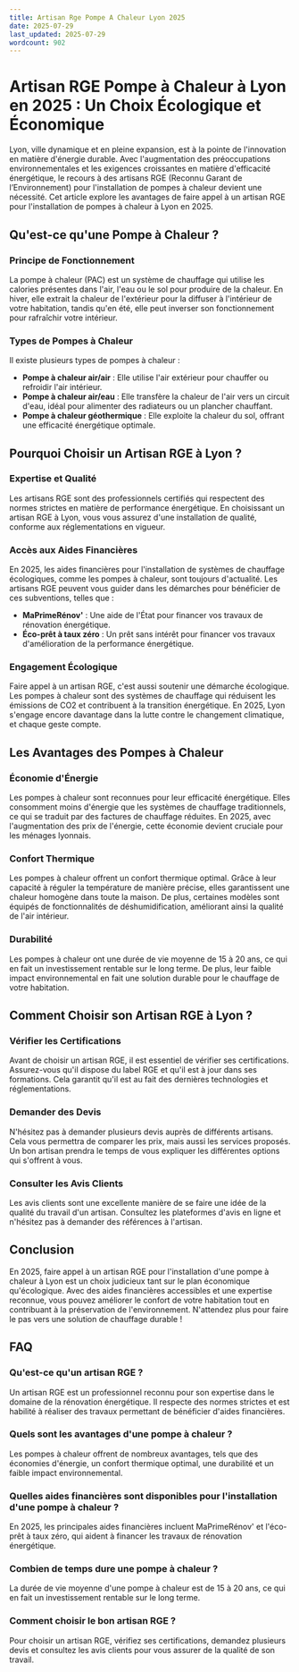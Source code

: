```yaml
---
title: Artisan Rge Pompe A Chaleur Lyon 2025
date: 2025-07-29
last_updated: 2025-07-29
wordcount: 902
---
```


# Artisan RGE Pompe à Chaleur à Lyon en 2025 : Un Choix Écologique et Économique

Lyon, ville dynamique et en pleine expansion, est à la pointe de l'innovation en matière d'énergie durable. Avec l'augmentation des préoccupations environnementales et les exigences croissantes en matière d'efficacité énergétique, le recours à des artisans RGE (Reconnu Garant de l’Environnement) pour l'installation de pompes à chaleur devient une nécessité. Cet article explore les avantages de faire appel à un artisan RGE pour l'installation de pompes à chaleur à Lyon en 2025.

## Qu'est-ce qu'une Pompe à Chaleur ?

### Principe de Fonctionnement

La pompe à chaleur (PAC) est un système de chauffage qui utilise les calories présentes dans l'air, l'eau ou le sol pour produire de la chaleur. En hiver, elle extrait la chaleur de l'extérieur pour la diffuser à l'intérieur de votre habitation, tandis qu'en été, elle peut inverser son fonctionnement pour rafraîchir votre intérieur.

### Types de Pompes à Chaleur

Il existe plusieurs types de pompes à chaleur :

- **Pompe à chaleur air/air** : Elle utilise l'air extérieur pour chauffer ou refroidir l'air intérieur.
- **Pompe à chaleur air/eau** : Elle transfère la chaleur de l'air vers un circuit d'eau, idéal pour alimenter des radiateurs ou un plancher chauffant.
- **Pompe à chaleur géothermique** : Elle exploite la chaleur du sol, offrant une efficacité énergétique optimale.

## Pourquoi Choisir un Artisan RGE à Lyon ?

### Expertise et Qualité

Les artisans RGE sont des professionnels certifiés qui respectent des normes strictes en matière de performance énergétique. En choisissant un artisan RGE à Lyon, vous vous assurez d'une installation de qualité, conforme aux réglementations en vigueur.

### Accès aux Aides Financières

En 2025, les aides financières pour l'installation de systèmes de chauffage écologiques, comme les pompes à chaleur, sont toujours d'actualité. Les artisans RGE peuvent vous guider dans les démarches pour bénéficier de ces subventions, telles que :

- **MaPrimeRénov'** : Une aide de l'État pour financer vos travaux de rénovation énergétique.
- **Éco-prêt à taux zéro** : Un prêt sans intérêt pour financer vos travaux d'amélioration de la performance énergétique.

### Engagement Écologique

Faire appel à un artisan RGE, c'est aussi soutenir une démarche écologique. Les pompes à chaleur sont des systèmes de chauffage qui réduisent les émissions de CO2 et contribuent à la transition énergétique. En 2025, Lyon s'engage encore davantage dans la lutte contre le changement climatique, et chaque geste compte.

## Les Avantages des Pompes à Chaleur

### Économie d'Énergie

Les pompes à chaleur sont reconnues pour leur efficacité énergétique. Elles consomment moins d'énergie que les systèmes de chauffage traditionnels, ce qui se traduit par des factures de chauffage réduites. En 2025, avec l'augmentation des prix de l'énergie, cette économie devient cruciale pour les ménages lyonnais.

### Confort Thermique

Les pompes à chaleur offrent un confort thermique optimal. Grâce à leur capacité à réguler la température de manière précise, elles garantissent une chaleur homogène dans toute la maison. De plus, certaines modèles sont équipés de fonctionnalités de déshumidification, améliorant ainsi la qualité de l'air intérieur.

### Durabilité

Les pompes à chaleur ont une durée de vie moyenne de 15 à 20 ans, ce qui en fait un investissement rentable sur le long terme. De plus, leur faible impact environnemental en fait une solution durable pour le chauffage de votre habitation.

## Comment Choisir son Artisan RGE à Lyon ?

### Vérifier les Certifications

Avant de choisir un artisan RGE, il est essentiel de vérifier ses certifications. Assurez-vous qu'il dispose du label RGE et qu'il est à jour dans ses formations. Cela garantit qu'il est au fait des dernières technologies et réglementations.

### Demander des Devis

N'hésitez pas à demander plusieurs devis auprès de différents artisans. Cela vous permettra de comparer les prix, mais aussi les services proposés. Un bon artisan prendra le temps de vous expliquer les différentes options qui s'offrent à vous.

### Consulter les Avis Clients

Les avis clients sont une excellente manière de se faire une idée de la qualité du travail d'un artisan. Consultez les plateformes d'avis en ligne et n'hésitez pas à demander des références à l'artisan.

## Conclusion

En 2025, faire appel à un artisan RGE pour l'installation d'une pompe à chaleur à Lyon est un choix judicieux tant sur le plan économique qu'écologique. Avec des aides financières accessibles et une expertise reconnue, vous pouvez améliorer le confort de votre habitation tout en contribuant à la préservation de l'environnement. N'attendez plus pour faire le pas vers une solution de chauffage durable !

## FAQ

### Qu'est-ce qu'un artisan RGE ?

Un artisan RGE est un professionnel reconnu pour son expertise dans le domaine de la rénovation énergétique. Il respecte des normes strictes et est habilité à réaliser des travaux permettant de bénéficier d'aides financières.

### Quels sont les avantages d'une pompe à chaleur ?

Les pompes à chaleur offrent de nombreux avantages, tels que des économies d'énergie, un confort thermique optimal, une durabilité et un faible impact environnemental.

### Quelles aides financières sont disponibles pour l'installation d'une pompe à chaleur ?

En 2025, les principales aides financières incluent MaPrimeRénov' et l'éco-prêt à taux zéro, qui aident à financer les travaux de rénovation énergétique.

### Combien de temps dure une pompe à chaleur ?

La durée de vie moyenne d'une pompe à chaleur est de 15 à 20 ans, ce qui en fait un investissement rentable sur le long terme.

### Comment choisir le bon artisan RGE ?

Pour choisir un artisan RGE, vérifiez ses certifications, demandez plusieurs devis et consultez les avis clients pour vous assurer de la qualité de son travail.